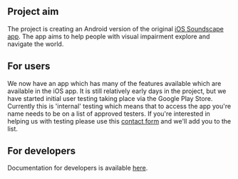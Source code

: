 ## Project aim
The project is creating an Android version of the original [iOS Soundscape app](https://www.scottishtecharmy.org/soundscape). The app aims to help people with visual impairment explore and navigate the world. 

## For users
We now have an app which has many of the features available which are available in the iOS app. It is still relatively early days in the project, but we have started initial user testing taking place via the Google Play Store. Currently this is 'internal' testing which means that to access the app you're name needs to be on a list of approved testers. If you're interested in helping us with testing please use this [contact form](https://www.scottishtecharmy.org/contact-us) and we'll add you to the list.

## For developers
Documentation for developers is available [here](developers.md).